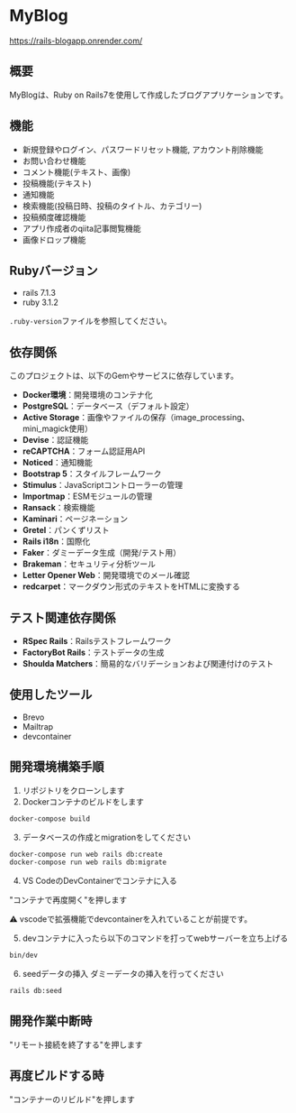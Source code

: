 # MyBlog
https://rails-blogapp.onrender.com/
## 概要
MyBlogは、Ruby on Rails7を使用して作成したブログアプリケーションです。

## 機能
- 新規登録やログイン、パスワードリセット機能, アカウント削除機能
- お問い合わせ機能
- コメント機能(テキスト、画像)
- 投稿機能(テキスト)
- 通知機能
- 検索機能(投稿日時、投稿のタイトル、カテゴリー)
- 投稿頻度確認機能
- アプリ作成者のqiita記事閲覧機能
- 画像ドロップ機能

## Rubyバージョン
- rails 7.1.3
- ruby 3.1.2

`.ruby-version`ファイルを参照してください。

## 依存関係

このプロジェクトは、以下のGemやサービスに依存しています。

- **Docker環境**：開発環境のコンテナ化
- **PostgreSQL**：データベース（デフォルト設定）
- **Active Storage**：画像やファイルの保存（image_processing、mini_magick使用）
- **Devise**：認証機能
- **reCAPTCHA**：フォーム認証用API
- **Noticed**：通知機能
- **Bootstrap 5**：スタイルフレームワーク
- **Stimulus**：JavaScriptコントローラーの管理
- **Importmap**：ESMモジュールの管理
- **Ransack**：検索機能
- **Kaminari**：ページネーション
- **Gretel**：パンくずリスト
- **Rails i18n**：国際化
- **Faker**：ダミーデータ生成（開発/テスト用）
- **Brakeman**：セキュリティ分析ツール
- **Letter Opener Web**：開発環境でのメール確認
- **redcarpet**：マークダウン形式のテキストをHTMLに変換する

## テスト関連依存関係

- **RSpec Rails**：Railsテストフレームワーク
- **FactoryBot Rails**：テストデータの生成
- **Shoulda Matchers**：簡易的なバリデーションおよび関連付けのテスト


## 使用したツール
- Brevo
- Mailtrap
- devcontainer


## 開発環境構築手順
1. リポジトリをクローンします
2. Dockerコンテナのビルドをします
```sh
docker-compose build
```
3. データベースの作成とmigrationをしてください

```sh
docker-compose run web rails db:create
docker-compose run web rails db:migrate
```


4. VS CodeのDevContainerでコンテナに入る

 "コンテナで再度開く"を押します

⚠️ vscodeで拡張機能でdevcontainerを入れていることが前提です。

5. devコンテナに入ったら以下のコマンドを打ってwebサーバーを立ち上げる

```sh
bin/dev

```
6. seedデータの挿入 ダミーデータの挿入を行ってください

```sh
rails db:seed
```

## 開発作業中断時

"リモート接続を終了する"を押します

## 再度ビルドする時
"コンテナーのリビルド"を押します


